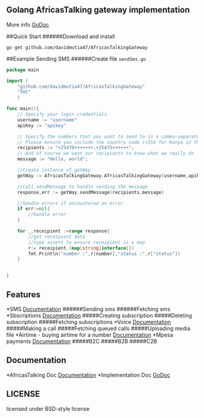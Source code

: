 ## Golang AfricasTalking gateway implementation

More info [GoDoc](http://godoc.org/github.com/davidmutia47/AfricasTalkingGateway)

##Quick Start
######Download and install

    go get github.com/davidmutia47/AfricasTalkingGateway

##Example Sending SMS
######Create file `sendSms.go`
```go
package main

import (
	"github.com/davidmutia47/AfricasTalkingGateway"
	"fmt"
	)

func main(){
    // Specify your login credentials
    username := "username"
    apiKey := "apikey"

    // Specify the numbers that you want to send to in a comma-separated list
    // Please ensure you include the country code (+254 for Kenya in this case)
    recipients := "+25470+++++++,+25475++++++";
    // And of course we want our recipients to know what we really do
    message := "Hello, world";

    //Create instance of getWay
    getWay := AfricasTalkingGateway.AfricasTalkingGateway(username,apikey)

    //call sendMessage to handle sending the message
    response,err := getWay.sendMessage(recipients,message)

    //handle errors if encountered an error
    if err:=nil{
    	//handle error
    }

    for _,receipient :=range response{
    	//get receipient data
    	//type assert to ensure receipient is a map
    	r:= receipient.(map[string]interface{})
    	fmt.Println("number :",r[number],"status :",r["status"])
    }


}
```


## Features

*SMS [Documentation](http://docs.africastalking.com/sms)
######Sending sms
######Fetching sms 
*Sbscriptions [Documentation](http://docs.africastalking.com/subscriptions)
#####Creating subscription
#####Deleting subscription
#####Fetching  subscriptions 
*Voice [Documentation](http://docs.africastalking.com/voice)
#####Making a call
#####Fetching queued calls
#####Uploading media file
*Airtime - buying airtime for a number [Documentation](http://docs.africastalking.com/airtime)
*Mpesa payments [Documentation](http://docs.africastalking.com/payments)
#####B2C
#####B2B
#####C2B

## Documentation

*AfricasTalking Doc [Documentation](http://docs.africastalking.com)
*Implementation Doc [GoDoc](http://godoc.org/github.com/davidmutia47/AfricasTalkingGateway)

## LICENSE

licensed under BSD-style license

